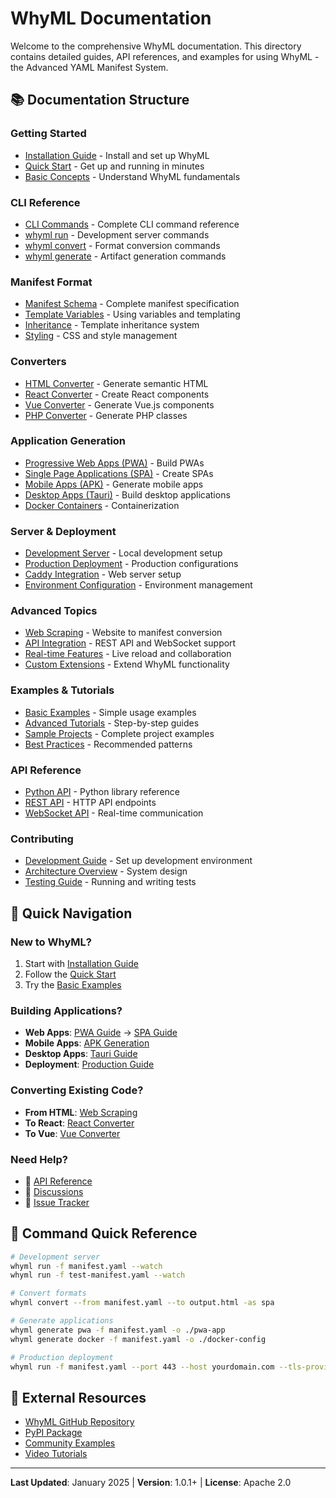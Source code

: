 # WhyML Documentation

Welcome to the comprehensive WhyML documentation. This directory contains detailed guides, API references, and examples for using WhyML - the Advanced YAML Manifest System.

## 📚 Documentation Structure

### Getting Started
- [Installation Guide](installation.md) - Install and set up WhyML
- [Quick Start](quickstart.md) - Get up and running in minutes
- [Basic Concepts](concepts.md) - Understand WhyML fundamentals

### CLI Reference
- [CLI Commands](cli/README.md) - Complete CLI command reference
- [whyml run](cli/run.md) - Development server commands
- [whyml convert](cli/convert.md) - Format conversion commands  
- [whyml generate](cli/generate.md) - Artifact generation commands

### Manifest Format
- [Manifest Schema](manifests/schema.md) - Complete manifest specification
- [Template Variables](manifests/templates.md) - Using variables and templating
- [Inheritance](manifests/inheritance.md) - Template inheritance system
- [Styling](manifests/styling.md) - CSS and style management

### Converters
- [HTML Converter](converters/html.md) - Generate semantic HTML
- [React Converter](converters/react.md) - Create React components
- [Vue Converter](converters/vue.md) - Generate Vue.js components  
- [PHP Converter](converters/php.md) - Generate PHP classes

### Application Generation
- [Progressive Web Apps (PWA)](generators/pwa.md) - Build PWAs
- [Single Page Applications (SPA)](generators/spa.md) - Create SPAs
- [Mobile Apps (APK)](generators/apk.md) - Generate mobile apps
- [Desktop Apps (Tauri)](generators/tauri.md) - Build desktop applications
- [Docker Containers](generators/docker.md) - Containerization

### Server & Deployment
- [Development Server](server/development.md) - Local development setup
- [Production Deployment](server/production.md) - Production configurations
- [Caddy Integration](server/caddy.md) - Web server setup
- [Environment Configuration](server/environment.md) - Environment management

### Advanced Topics
- [Web Scraping](advanced/scraping.md) - Website to manifest conversion
- [API Integration](advanced/api.md) - REST API and WebSocket support
- [Real-time Features](advanced/realtime.md) - Live reload and collaboration
- [Custom Extensions](advanced/extensions.md) - Extend WhyML functionality

### Examples & Tutorials
- [Basic Examples](../examples/) - Simple usage examples
- [Advanced Tutorials](tutorials/) - Step-by-step guides
- [Sample Projects](samples/) - Complete project examples
- [Best Practices](best-practices.md) - Recommended patterns

### API Reference
- [Python API](api/python.md) - Python library reference
- [REST API](api/rest.md) - HTTP API endpoints
- [WebSocket API](api/websocket.md) - Real-time communication

### Contributing
- [Development Guide](contributing/development.md) - Set up development environment
- [Architecture Overview](contributing/architecture.md) - System design
- [Testing Guide](contributing/testing.md) - Running and writing tests

## 🚀 Quick Navigation

### New to WhyML?
1. Start with [Installation Guide](installation.md)
2. Follow the [Quick Start](quickstart.md)
3. Try the [Basic Examples](../examples/basic-usage.sh)

### Building Applications?
- **Web Apps**: [PWA Guide](generators/pwa.md) → [SPA Guide](generators/spa.md)
- **Mobile Apps**: [APK Generation](generators/apk.md)
- **Desktop Apps**: [Tauri Guide](generators/tauri.md)
- **Deployment**: [Production Guide](server/production.md)

### Converting Existing Code?
- **From HTML**: [Web Scraping](advanced/scraping.md)
- **To React**: [React Converter](converters/react.md)
- **To Vue**: [Vue Converter](converters/vue.md)

### Need Help?
- 📖 [API Reference](api/)
- 💬 [Discussions](https://github.com/dynapsys/whyml/discussions)
- 🐛 [Issue Tracker](https://github.com/dynapsys/whyml/issues)

## 📱 Command Quick Reference

```bash
# Development server
whyml run -f manifest.yaml --watch
whyml run -f test-manifest.yaml --watch

# Convert formats  
whyml convert --from manifest.yaml --to output.html -as spa

# Generate applications
whyml generate pwa -f manifest.yaml -o ./pwa-app
whyml generate docker -f manifest.yaml -o ./docker-config

# Production deployment
whyml run -f manifest.yaml --port 443 --host yourdomain.com --tls-provider letsencrypt
```

## 🔗 External Resources

- [WhyML GitHub Repository](https://github.com/dynapsys/whyml)
- [PyPI Package](https://pypi.org/project/whyml/)
- [Community Examples](https://github.com/dynapsys/whyml-examples)
- [Video Tutorials](https://youtube.com/playlist?list=whyml-tutorials)

---

**Last Updated**: January 2025 | **Version**: 1.0.1+ | **License**: Apache 2.0
